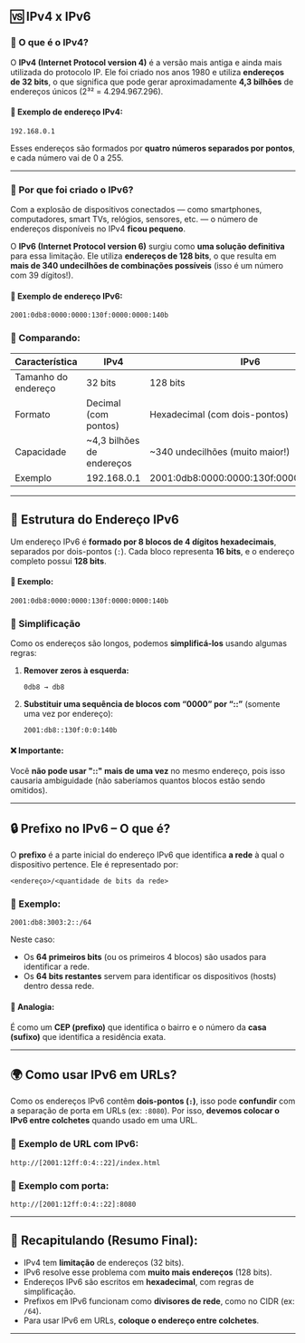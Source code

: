 ## 🆚 IPv4 x IPv6

### 🔹 O que é o IPv4?

O **IPv4 (Internet Protocol version 4)** é a versão mais antiga e ainda mais utilizada do protocolo IP. Ele foi criado nos anos 1980 e utiliza **endereços de 32 bits**, o que significa que pode gerar aproximadamente **4,3 bilhões** de endereços únicos (2³² = 4.294.967.296).

#### 🔸 Exemplo de endereço IPv4:

```
192.168.0.1
```

Esses endereços são formados por **quatro números separados por pontos**, e cada número vai de 0 a 255.

---

### 🔹 Por que foi criado o IPv6?

Com a explosão de dispositivos conectados — como smartphones, computadores, smart TVs, relógios, sensores, etc. — o número de endereços disponíveis no IPv4 **ficou pequeno**.

O **IPv6 (Internet Protocol version 6)** surgiu como **uma solução definitiva** para essa limitação. Ele utiliza **endereços de 128 bits**, o que resulta em **mais de 340 undecilhões de combinações possíveis** (isso é um número com 39 dígitos!).

#### 🔸 Exemplo de endereço IPv6:

```
2001:0db8:0000:0000:130f:0000:0000:140b
```

### 🔢 Comparando:

| Característica      | IPv4                       | IPv6                                    |
| ------------------- | -------------------------- | --------------------------------------- |
| Tamanho do endereço | 32 bits                    | 128 bits                                |
| Formato             | Decimal (com pontos)       | Hexadecimal (com dois-pontos)           |
| Capacidade          | \~4,3 bilhões de endereços | \~340 undecilhões (muito maior!)        |
| Exemplo             | 192.168.0.1                | 2001:0db8:0000:0000:130f:0000:0000:140b |

---

## 🧩 Estrutura do Endereço IPv6

Um endereço IPv6 é **formado por 8 blocos de 4 dígitos hexadecimais**, separados por dois-pontos (`:`). Cada bloco representa **16 bits**, e o endereço completo possui **128 bits**.

#### 🔸 Exemplo:

```
2001:0db8:0000:0000:130f:0000:0000:140b
```

### 🔧 Simplificação

Como os endereços são longos, podemos **simplificá-los** usando algumas regras:

1. **Remover zeros à esquerda:**

   ```
   0db8 → db8
   ```

2. **Substituir uma sequência de blocos com “0000” por “::”** (somente uma vez por endereço):

   ```
   2001:db8::130f:0:0:140b
   ```

#### ❌ Importante:

Você **não pode usar "::" mais de uma vez** no mesmo endereço, pois isso causaria ambiguidade (não saberíamos quantos blocos estão sendo omitidos).

---

## 🔒 Prefixo no IPv6 – O que é?

O **prefixo** é a parte inicial do endereço IPv6 que identifica **a rede** à qual o dispositivo pertence. Ele é representado por:

```
<endereço>/<quantidade de bits da rede>
```

### 🔸 Exemplo:

```
2001:db8:3003:2::/64
```

Neste caso:

* Os **64 primeiros bits** (ou os primeiros 4 blocos) são usados para identificar a rede.
* Os **64 bits restantes** servem para identificar os dispositivos (hosts) dentro dessa rede.

#### 🧠 Analogia:

É como um **CEP (prefixo)** que identifica o bairro e o número da **casa (sufixo)** que identifica a residência exata.

---

## 🌍 Como usar IPv6 em URLs?

Como os endereços IPv6 contêm **dois-pontos (`:`)**, isso pode **confundir** com a separação de porta em URLs (ex: `:8080`). Por isso, **devemos colocar o IPv6 entre colchetes** quando usado em uma URL.

### 🔸 Exemplo de URL com IPv6:

```
http://[2001:12ff:0:4::22]/index.html
```

### 🔸 Exemplo com porta:

```
http://[2001:12ff:0:4::22]:8080
```

---

## 📌 Recapitulando (Resumo Final):

* IPv4 tem **limitação** de endereços (32 bits).
* IPv6 resolve esse problema com **muito mais endereços** (128 bits).
* Endereços IPv6 são escritos em **hexadecimal**, com regras de simplificação.
* Prefixos em IPv6 funcionam como **divisores de rede**, como no CIDR (ex: `/64`).
* Para usar IPv6 em URLs, **coloque o endereço entre colchetes**.

---

